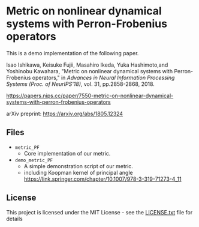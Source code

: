 # Metric on nonlinear dynamical systems with Perron-Frobenius operators
This is a demo implementation of the following paper.

Isao Ishikawa, Keisuke Fujii, Masahiro Ikeda, Yuka Hashimoto,and Yoshinobu Kawahara, "Metric on nonlinear dynamical systems with Perron-Frobenius operators," in *Advances in Neural Information Processing Systems (Proc. of NeurIPS'18)*, vol. 31, pp.2858-2868, 2018.

<https://papers.nips.cc/paper/7550-metric-on-nonlinear-dynamical-systems-with-perron-frobenius-operators>

arXiv preprint: <https://arxiv.org/abs/1805.12324>


## Files

* `metric_PF`
	- Core implementation of our metric.
* `demo_metric_PF`
	- A simple demonstration script of our metric. 
	- including Koopman kernel of principal angle <https://link.springer.com/chapter/10.1007/978-3-319-71273-4_11>


## License

This project is licensed under the MIT License - see the [LICENSE.txt](LICENSE.txt) file for details
